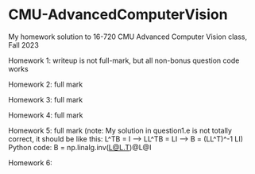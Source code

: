 # CMU-AdvancedComputerVision
My homework solution to 16-720 CMU Advanced Computer Vision class, Fall 2023

Homework 1: writeup is not full-mark, but all non-bonus question code works

Homework 2: full mark

Homework 3: full mark

Homework 4: full mark

Homework 5: full mark (note: My solution in question1.e is not totally correct, it should be like this: L^TB = I --> LL^TB = LI --> B = (LL^T)^-1  LI) Python code: B = np.linalg.inv(L@L.T)@L@I

Homework 6:
